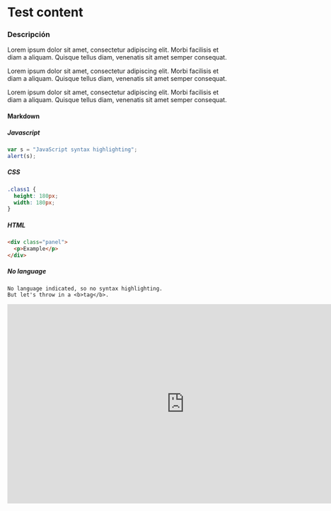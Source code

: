 # Test content

### Descripción

Lorem ipsum dolor sit amet, consectetur adipiscing elit. Morbi facilisis et diam a aliquam. Quisque tellus diam, venenatis sit amet semper consequat.

Lorem ipsum dolor sit amet, consectetur adipiscing elit. Morbi facilisis et diam a aliquam. Quisque tellus diam, venenatis sit amet semper consequat.

Lorem ipsum dolor sit amet, consectetur adipiscing elit. Morbi facilisis et diam a aliquam. Quisque tellus diam, venenatis sit amet semper consequat.

#### Markdown

##### Javascript

```javascript
var s = "JavaScript syntax highlighting";
alert(s);
```
 
##### CSS

```css
.class1 {
  height: 180px;
  width: 180px;
}
```

##### HTML

```html
<div class="panel">
  <p>Example</p>
</div>
```

##### No language
 
```
No language indicated, so no syntax highlighting. 
But let's throw in a <b>tag</b>.
```

<iframe style="border: none;" width="800" height="450" src="https://www.figma.com/embed?embed_host=share&url=https%3A%2F%2Fwww.figma.com%2Ffile%2Fc1HgzKtajyFy30q7v4OTwiEL%2FSwanix-Icons%3Fnode-id%3D0%253A1" allowfullscreen></iframe>